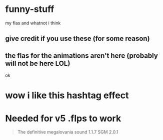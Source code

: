 # funny-stuff

my flas and whatnot i think
## give credit if you use these (for some reason)
## the flas for the animations aren't here (probably will not be here LOL)
ok
# wow i like this hashtag effect

# Needed for v5 .flps to work

> The definitive megalovania sound 1.1.7
> SGM 2.0.1